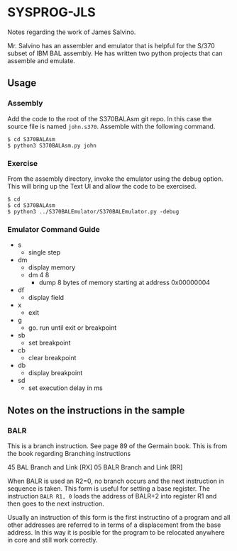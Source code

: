 # SYSPROG-JLS

Notes regarding the work of James Salvino.

Mr. Salvino has an assembler and emulator that is helpful for the S/370
subset of IBM BAL assembly.  He has written two python projects that
can assemble and emulate.

## Usage

### Assembly

Add the code to the root of the S370BALAsm git repo.  In this case the source file
is named `john.s370`.  Assemble with the following command.

```
$ cd S370BALAsm
$ python3 S370BALAsm.py john
```

### Exercise 

From the assembly directory, invoke the emulator using the debug option.  This
will bring up the Text UI and allow the code to be exercised.

```
$ cd 
$ cd S370BALAsm
$ python3 ../S370BALEmulator/S370BALEmulator.py -debug
```

### Emulator Command Guide

* s 
    - single step
* dm
    - display memory
    - dm 4 8
        - dump 8 bytes of memory starting at address 0x00000004
* df
    - display field
* x
    - exit
* g
    - go. run until exit or breakpoint
* sb
    - set breakpoint
* cb
    - clear breakpoint
* db
    - display breakpoint
* sd
    - set execution delay in ms

## Notes on the instructions in the sample

### BALR

This is a branch instruction.  See page 89 of the Germain book.  This is from the 
book regarding Branching instructions

45    BAL         Branch and Link [RX]
05    BALR        Branch and Link [RR]

When BALR is used an R2=0, no branch occurs and the next instruction in 
sequence is taken.  This form is useful for setting a base register.
The instruction `BALR R1, 0` loads the address of BALR+2 into register
R1 and then goes to the next instruction.

Usually an instruction of this form is the first instructino of a program
and all other addresses are referred to in terms of a displacement from the
base address.  In this way it is posible for the program to be relocated
anywhere in core and still work correctly.








